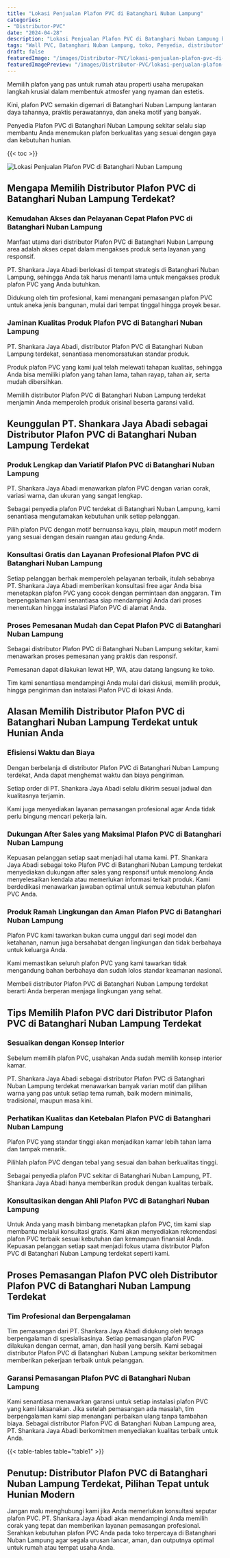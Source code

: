 ```yaml
---
title: "Lokasi Penjualan Plafon PVC di Batanghari Nuban Lampung"
categories:
- "Distributor-PVC"
date: "2024-04-28"
description: "Lokasi Penjualan Plafon PVC di Batanghari Nuban Lampung bagi tempat tinggal, kantor, serta ritel. Produk terbaik, pilihan motif, warna modern, dengan jasa instalasi ditangani oleh teknisi berpengalaman dan kepastian resmi!|Jasa distribusi Plafon PVC di Batanghari Nuban Lampung untuk kebutuhan tempat tinggal, kantor, atau toko, beserta material terbaik dan instalasi oleh teknisi profesional serta garansi resmi.|Pilihan Plafon PVC di Batanghari Nuban Lampung yang andal bagi hunian, office, dan ritel, bersama panel berkualitas dan penempatan dikerjakan oleh tenaga ahli ahli serta jaminan resmi.|Distribusi Plafon PVC di Batanghari Nuban Lampung untuk rumah, kantor, serta ritel, beserta produk terbaik dan instalasi dikerjakan oleh tenaga ahli profesional, lengkap beserta jaminan resmi.}"
tags: "Wall PVC, Batanghari Nuban Lampung, toko, Penyedia, distributor"
draft: false
featuredImage: "/images/Distributor-PVC/lokasi-penjualan-plafon-pvc-di-batanghari-nuban-lampung.png"
featuredImagePreview: "/images/Distributor-PVC/lokasi-penjualan-plafon-pvc-di-batanghari-nuban-lampung.png"
---
```


Memilih plafon yang pas untuk rumah atau properti usaha merupakan langkah krusial dalam membentuk atmosfer yang nyaman dan estetis.

Kini, plafon PVC semakin digemari di Batanghari Nuban Lampung lantaran daya tahannya, praktis perawatannya, dan aneka motif yang banyak.

Penyedia Plafon PVC di Batanghari Nuban Lampung sekitar selalu siap membantu Anda menemukan plafon berkualitas yang sesuai dengan gaya dan kebutuhan hunian.

{{< toc >}}

![Lokasi Penjualan Plafon PVC di Batanghari Nuban Lampung](/images/Distributor-PVC/Lokasi-Penjualan-Plafon-PVC-di-Batanghari-Nuban-Lampung.png)

## Mengapa Memilih Distributor Plafon PVC di Batanghari Nuban Lampung Terdekat?

### Kemudahan Akses dan Pelayanan Cepat Plafon PVC di Batanghari Nuban Lampung

Manfaat utama dari distributor Plafon PVC di Batanghari Nuban Lampung area adalah akses cepat dalam mengakses produk serta layanan yang responsif.

PT. Shankara Jaya Abadi berlokasi di tempat strategis di Batanghari Nuban Lampung, sehingga Anda tak harus menanti lama untuk mengakses produk plafon PVC yang Anda butuhkan.

Didukung oleh tim profesional, kami menangani pemasangan plafon PVC untuk aneka jenis bangunan, mulai dari tempat tinggal hingga proyek besar.

### Jaminan Kualitas Produk Plafon PVC di Batanghari Nuban Lampung

PT. Shankara Jaya Abadi, distributor Plafon PVC di Batanghari Nuban Lampung terdekat, senantiasa menomorsatukan standar produk.

Produk plafon PVC yang kami jual telah melewati tahapan kualitas, sehingga Anda bisa memiliki plafon yang tahan lama, tahan rayap, tahan air, serta mudah dibersihkan.

Memilih distributor Plafon PVC di Batanghari Nuban Lampung terdekat menjamin Anda memperoleh produk orisinal beserta garansi valid.

## Keunggulan PT. Shankara Jaya Abadi sebagai Distributor Plafon PVC di Batanghari Nuban Lampung Terdekat

### Produk Lengkap dan Variatif Plafon PVC di Batanghari Nuban Lampung

PT. Shankara Jaya Abadi menawarkan plafon PVC dengan varian corak, variasi warna, dan ukuran yang sangat lengkap.

Sebagai penyedia plafon PVC terdekat di Batanghari Nuban Lampung, kami senantiasa mengutamakan kebutuhan unik setiap pelanggan.

Pilih plafon PVC dengan motif bernuansa kayu, plain, maupun motif modern yang sesuai dengan desain ruangan atau gedung Anda.

### Konsultasi Gratis dan Layanan Profesional Plafon PVC di Batanghari Nuban Lampung

Setiap pelanggan berhak memperoleh pelayanan terbaik, itulah sebabnya PT. Shankara Jaya Abadi memberikan konsultasi free agar Anda bisa menetapkan plafon PVC yang cocok dengan permintaan dan anggaran. Tim berpengalaman kami senantiasa siap mendampingi Anda dari proses menentukan hingga instalasi Plafon PVC di alamat Anda.

### Proses Pemesanan Mudah dan Cepat Plafon PVC di Batanghari Nuban Lampung

Sebagai distributor Plafon PVC di Batanghari Nuban Lampung sekitar, kami menawarkan proses pemesanan yang praktis dan responsif.

Pemesanan dapat dilakukan lewat HP, WA, atau datang langsung ke toko.

Tim kami senantiasa mendampingi Anda mulai dari diskusi, memilih produk, hingga pengiriman dan instalasi Plafon PVC di lokasi Anda.

## Alasan Memilih Distributor Plafon PVC di Batanghari Nuban Lampung Terdekat untuk Hunian Anda

### Efisiensi Waktu dan Biaya

Dengan berbelanja di distributor Plafon PVC di Batanghari Nuban Lampung terdekat, Anda dapat menghemat waktu dan biaya pengiriman.

Setiap order di PT. Shankara Jaya Abadi selalu dikirim sesuai jadwal dan kualitasnya terjamin.

Kami juga menyediakan layanan pemasangan profesional agar Anda tidak perlu bingung mencari pekerja lain.

### Dukungan After Sales yang Maksimal Plafon PVC di Batanghari Nuban Lampung

Kepuasan pelanggan setiap saat menjadi hal utama kami. PT. Shankara Jaya Abadi sebagai toko Plafon PVC di Batanghari Nuban Lampung terdekat menyediakan dukungan after sales yang responsif untuk menolong Anda menyelesaikan kendala atau memerlukan informasi terkait produk. Kami berdedikasi menawarkan jawaban optimal untuk semua kebutuhan plafon PVC Anda.

### Produk Ramah Lingkungan dan Aman Plafon PVC di Batanghari Nuban Lampung

Plafon PVC kami tawarkan bukan cuma unggul dari segi model dan ketahanan, namun juga bersahabat dengan lingkungan dan tidak berbahaya untuk keluarga Anda.

Kami memastikan seluruh plafon PVC yang kami tawarkan tidak mengandung bahan berbahaya dan sudah lolos standar keamanan nasional.

Membeli distributor Plafon PVC di Batanghari Nuban Lampung terdekat berarti Anda berperan menjaga lingkungan yang sehat.

## Tips Memilih Plafon PVC dari Distributor Plafon PVC di Batanghari Nuban Lampung Terdekat

### Sesuaikan dengan Konsep Interior

Sebelum memilih plafon PVC, usahakan Anda sudah memilih konsep interior kamar.

PT. Shankara Jaya Abadi sebagai distributor Plafon PVC di Batanghari Nuban Lampung terdekat menawarkan banyak varian motif dan pilihan warna yang pas untuk setiap tema rumah, baik modern minimalis, tradisional, maupun masa kini.

### Perhatikan Kualitas dan Ketebalan Plafon PVC di Batanghari Nuban Lampung

Plafon PVC yang standar tinggi akan menjadikan kamar lebih tahan lama dan tampak menarik.

Pilihlah plafon PVC dengan tebal yang sesuai dan bahan berkualitas tinggi.

Sebagai penyedia plafon PVC sekitar di Batanghari Nuban Lampung, PT. Shankara Jaya Abadi hanya memberikan produk dengan kualitas terbaik.

### Konsultasikan dengan Ahli Plafon PVC di Batanghari Nuban Lampung

Untuk Anda yang masih bimbang menetapkan plafon PVC, tim kami siap membantu melalui konsultasi gratis. Kami akan menyediakan rekomendasi plafon PVC terbaik sesuai kebutuhan dan kemampuan finansial Anda. Kepuasan pelanggan setiap saat menjadi fokus utama distributor Plafon PVC di Batanghari Nuban Lampung terdekat seperti kami.

## Proses Pemasangan Plafon PVC oleh Distributor Plafon PVC di Batanghari Nuban Lampung Terdekat

### Tim Profesional dan Berpengalaman

Tim pemasangan dari PT. Shankara Jaya Abadi didukung oleh tenaga berpengalaman di spesialisasinya. Setiap pemasangan plafon PVC dilakukan dengan cermat, aman, dan hasil yang bersih. Kami sebagai distributor Plafon PVC di Batanghari Nuban Lampung sekitar berkomitmen memberikan pekerjaan terbaik untuk pelanggan.

### Garansi Pemasangan Plafon PVC di Batanghari Nuban Lampung

Kami senantiasa menawarkan garansi untuk setiap instalasi plafon PVC yang kami laksanakan. Jika setelah pemasangan ada masalah, tim berpengalaman kami siap menangani perbaikan ulang tanpa tambahan biaya. Sebagai distributor Plafon PVC di Batanghari Nuban Lampung area, PT. Shankara Jaya Abadi berkomitmen menyediakan kualitas terbaik untuk Anda.

{{< table-tables table="table1" >}}

## Penutup: Distributor Plafon PVC di Batanghari Nuban Lampung Terdekat, Pilihan Tepat untuk Hunian Modern

Jangan malu menghubungi kami jika Anda memerlukan konsultasi seputar plafon PVC. PT. Shankara Jaya Abadi akan mendampingi Anda memilih corak yang tepat dan memberikan layanan pemasangan profesional. Serahkan kebutuhan plafon PVC Anda pada toko terpercaya di Batanghari Nuban Lampung agar segala urusan lancar, aman, dan outputnya optimal untuk rumah atau tempat usaha Anda.
